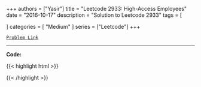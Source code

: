 
+++
authors = ["Yasir"]
title = "Leetcode 2933: High-Access Employees"
date = "2016-10-17"
description = "Solution to Leetcode 2933"
tags = [
    
]
categories = [
    "Medium"
]
series = ["Leetcode"]
+++



[`Problem Link`](https://leetcode.com/problems/high-access-employees/description/)

---

**Code:**

{{< highlight html >}}

{{< /highlight >}}

